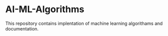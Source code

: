 # AI-ML-Algorithms
This repository contains implentation of machine learning algorithams and documentation.
